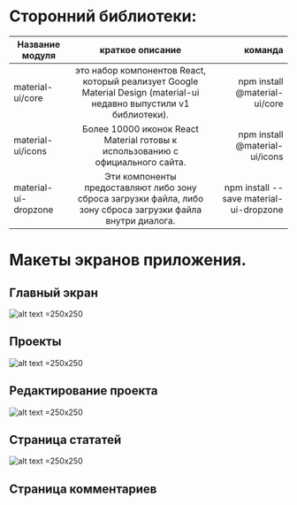 # Сторонний библиотеки:

| Название модуля       | краткое описание                | команда |
| ------------- |:------------------:| -----:|
| material-ui/core  | это набор компонентов React, который реализует Google Material Design (material-ui недавно выпустили v1 библиотеки). | npm install @material-ui/core  |
| material-ui/icons    | Более 10000 иконок React Material готовы к использованию с официального сайта. |   npm install @material-ui/icons |
| material-ui-dropzone  | Эти компоненты предоставляют либо зону сброса загрузки файла, либо зону сброса загрузки файла внутри диалога. |    npm install --save material-ui-dropzone |


# Макеты экранов приложения.

## Главный экран
![alt text](/docs/1.png) =250x250
## Проекты
![alt text](/docs/2.png) =250x250
## Редактирование проекта
![alt text](/docs/3.png) =250x250
## Страница стататей
![alt text](/docs/4.png) =250x250
## Страница комментариев

